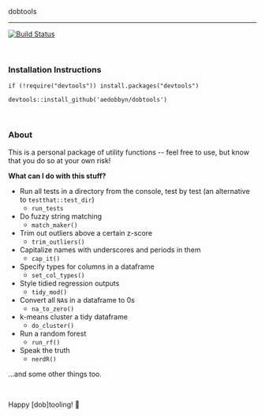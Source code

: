 dobtools 

***

[![Build Status](https://travis-ci.org/aedobbyn/dobtools.svg?branch=master)](https://travis-ci.org/aedobbyn/dobtools)


<br>

### Installation Instructions

`if (!require("devtools")) install.packages("devtools")`

`devtools::install_github('aedobbyn/dobtools')`

<br>

### About

This is a personal package of utility functions -- feel free to use, but know that you do so at your own risk!

**What can I do with this stuff?**

* Run all tests in a directory from the console, test by test (an alternative to `testthat::test_dir`)
    * `run_tests`
* Do fuzzy string matching
    * `match_maker()`
* Trim out outliers above a certain z-score
    * `trim_outliers()`
* Capitalize names with underscores and periods in them 
    * `cap_it()`
* Specify types for columns in a dataframe
    * `set_col_types()`
* Style tidied regression outputs
    * `tidy_mod()`
* Convert all `NA`s in a dataframe to 0s
    * `na_to_zero()`
* k-means cluster a tidy dataframe
    * `do_cluster()`
* Run a random forest 
    * `run_rf()`
* Speak the truth
    * `nerdR()`

...and some other things too. 

<br>

Happy [dob]tooling! :hammer:
